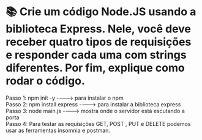 <h1>📚 Crie um código Node.JS usando a biblioteca Express. Nele, você deve receber quatro tipos de requisições e responder cada uma com strings diferentes. Por fim, explique como rodar o código.</h1>

Passo 1: npm init -y ----> para instalar o npm <br>
Passo 2: npm install express ----> para instalar a biblioteca express<br>
Passo 3: node main.js ----> mostra onde o servidor está escutando a porta<br>
Passo 4: Para testar as requisições GET, POST , PUT e DELETE podemos usar as ferramentas insomnia e postman.
